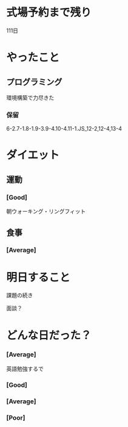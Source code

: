 # 式場予約まで残り

111日

# やったこと

## プログラミング

環境構築で力尽きた

### 保留
6-2.7-1.8-1.9-3.9-4.10-4.11-1.JS_12-2,12-4,13-4

# ダイエット

## 運動 

### [Good]

朝ウォーキング・リングフィット

## 食事

### [Average]

# 明日すること

課題の続き

面談？

# どんな日だった？

### [Average]

英語勉強するで

### [Good]
### [Average]
### [Poor]
